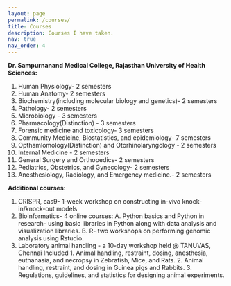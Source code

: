 ```yaml
---
layout: page
permalink: /courses/
title: Courses
description: Courses I have taken.
nav: true
nav_order: 4
---
```

**Dr. Sampurnanand Medical College, Rajasthan University of Health Sciences:**
  1. Human Physiology- 2 semesters
  2. Human Anatomy- 2 semesters
  3. Biochemistry(including molecular biology and genetics)- 2 semesters
  4. Pathology- 2 semesters
  5. Microbiology - 3 semesters
  6. Pharmacology(Distinction) - 3 semesters
  7. Forensic medicine and toxicology- 3 semesters
  8. Community Medicine, Biostatistics, and epidemiology- 7 semesters
  9. Opthamlomology(Distinction) and Otorhinolaryngology - 2 semesters
  10. Internal Medicine - 2 semesters
  11. General Surgery and Orthopedics- 2 semesters
  12. Pediatrics, Obstetrics, and Gynecology- 2 semesters
  13. Anesthesiology, Radiology, and Emergency medicine.- 2 semesters

**Additional courses**:
1. CRISPR, cas9- 1-week workshop on constructing in-vivo knock-in/knock-out models
2. Bioinformatics- 4 online courses:
                    A. Python basics and Python in research- using basic libraries in Python along with data analysis and visualization libraries.
                    B. R- two workshops on performing genomic analysis using Rstudio.
3. Laboratory animal handling - a 10-day workshop held @ TANUVAS, Chennai
   Included 1. Animal handling, restraint, dosing, anesthesia, euthanasia, and necropsy in Zebrafish, Mice, and Rats.
            2. Animal handling, restraint, and dosing in Guinea pigs and Rabbits.
            3. Regulations, guidelines, and statistics for designing animal experiments.
   

      
